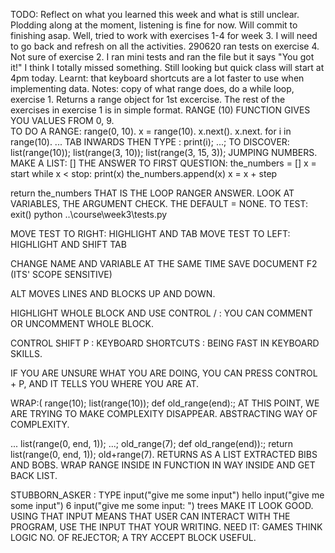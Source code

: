 TODO: Reflect on what you learned this week and what is still unclear.
Plodding along at the moment, listening is fine for now.  Will commit to finishing asap.
Well, tried to work with exercises 1-4 for week 3.  I will need to go back and refresh on all the activities. 
290620 ran tests on exercise 4.  Not sure of exercise 2. I ran mini tests and ran the file but it says "You got it!"  I think I totally missed something.  Still looking but quick class will start at 4pm today.
Learnt: that keyboard shortcuts are a lot faster to use when implementing data. 
Notes: copy of what range does, do a while loop, exercise 1.  Returns a range object for 1st excercise. The rest of the exercises in exercise 1 is in simple format.
RANGE (10) FUNCTION GIVES YOU VALUES FROM 0, 9.  
TO DO A RANGE: range(0, 10). x = range(10). x.next(). x.next. for i in range(10). 
... TAB INWARDS THEN TYPE :  print(i); ...;
TO DISCOVER: list(range(10)); list(range(3, 10)); list(range(3, 15, 3)); JUMPING NUMBERS.
MAKE A LIST: []
THE ANSWER TO FIRST QUESTION: 
the_numbers = []
x = start
while x < stop:
    print(x)
    the_numbers.append(x)
    x = x + step

return the_numbers
THAT IS THE LOOP RANGER ANSWER.
LOOK AT VARIABLES, THE ARGUMENT CHECK. THE DEFAULT = NONE.
TO TEST: 
exit()
python ..\course\week3\tests.py

MOVE TEST TO RIGHT: HIGHLIGHT AND TAB
MOVE TEST TO LEFT: HIGHLIGHT AND SHIFT TAB

CHANGE NAME AND VARIABLE AT THE SAME TIME
SAVE DOCUMENT
F2     (ITS' SCOPE SENSITIVE)

ALT  MOVES LINES AND BLOCKS UP AND DOWN.

HIGHLIGHT WHOLE BLOCK AND USE CONTROL /  :  YOU CAN COMMENT OR UNCOMMENT WHOLE BLOCK.


CONTROL SHIFT P :  KEYBOARD SHORTCUTS  :  BEING FAST IN KEYBOARD SKILLS.


IF YOU ARE UNSURE WHAT YOU ARE DOING, YOU CAN PRESS  CONTROL + P, AND IT TELLS YOU WHERE YOU ARE AT.

WRAP:( 
range(10); list(range(10)); def old_range(end):;  AT THIS POINT, WE ARE TRYING TO MAKE COMPLEXITY DISAPPEAR.  ABSTRACTING WAY OF COMPLEXITY.

...    list(range(0, end, 1)); ...; old_range(7); def old_range(end)):;
    return list(range(0, end, 1));
    old+range(7).
RETURNS AS A LIST EXTRACTED BIBS AND BOBS. WRAP RANGE INSIDE IN FUNCTION IN WAY INSIDE AND GET BACK LIST.

STUBBORN_ASKER  : TYPE
input("give me some input")
hello
input("give me some input")
6
input("give me some input: ")
trees
MAKE IT LOOK GOOD. USING THAT INPUT MEANS THAT USER CAN INTERACT WITH THE PROGRAM, USE THE INPUT THAT YOUR WRITING.
NEED IT: GAMES
THINK LOGIC
NO. OF REJECTOR; A TRY ACCEPT BLOCK USEFUL.  

